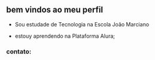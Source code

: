 ## bem vindos ao meu perfil 

- Sou estudade de Tecnologia na Escola João Marciano

- estouy aprendendo na Plataforma Alura;
  
### contato:  
